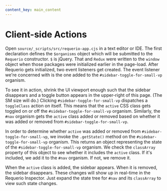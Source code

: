 ```yaml
---
content_key: main_content
---
```

# Client-side Actions 

Open `source/_scripts/src/requerio-app.cjs` in a text editor or IDE. The first 
declaration defines the `$organisms` object which will be submitted to the 
`Requerio` constructor. `$` is jQuery. That and `Redux` were written to the 
`window` object when those packages were initialized earlier in the page-load. 
After Requerio gets initialized, two event listeners get created. The event 
listener we're concerned with is the one added to the 
`#sidebar-toggle-for-small-vp` organism.

To see it in action, shrink the UI viewport enough such that the sidebar 
disappears and a toggle button appears in the upper-right of this page. (The SM 
size will do.) Clicking `#sidebar-toggle-for-small-vp` dispatches a 
`toggleClass` action on itself. This means that the `active` CSS class gets 
toggled on or off the `#sidebar-toggle-for-small-vp` organism. Similarly, the 
`#nav` organism gets the `active` class added or removed based on whether it was 
added or removed from `#sidebar-toggle-for-small-vp`.

In order to determine whether `active` was added or removed from 
`#sidebar-toggle-for-small-vp`, we invoke the `.getState()` method on the 
`#sidebar-toggle-for-small-vp` organism. This returns an object representing the 
state of the `#sidebar-toggle-for-small-vp` organism. We check the `classArray` 
property of this object to see whether it includes the `active` class. If it's 
included, we add it to the `#nav` organism. If not, we remove it.

When the `active` class is added, the sidebar appears. When it is removed, the sidebar 
disappears. These changes will show up in real-time in the Requerio Inspector. Just 
expand the state tree for `#nav` and its `classArray` to view such state changes.
